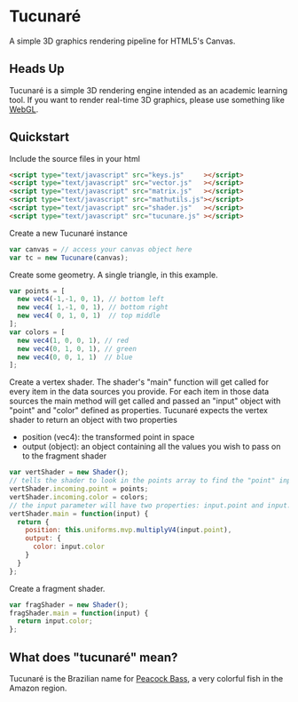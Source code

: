# Tucunaré
A simple 3D graphics rendering pipeline for HTML5's Canvas.

## Heads Up
Tucunaré is a simple 3D rendering engine intended as an academic learning tool. If you want to render real-time 3D graphics, please use something like [WebGL](https://get.webgl.org/).

## Quickstart
Include the source files in your html
```html
<script type="text/javascript" src="keys.js"     ></script>
<script type="text/javascript" src="vector.js"   ></script>
<script type="text/javascript" src="matrix.js"   ></script>
<script type="text/javascript" src="mathutils.js"></script>
<script type="text/javascript" src="shader.js"   ></script>
<script type="text/javascript" src="tucunare.js" ></script>
```
Create a new Tucunaré instance
```javascript
var canvas = // access your canvas object here
var tc = new Tucunare(canvas);
```
Create some geometry. A single triangle, in this example.
```javascript
var points = [
  new vec4(-1,-1, 0, 1), // bottom left
  new vec4( 1,-1, 0, 1), // bottom right
  new vec4( 0, 1, 0, 1)  // top middle
];
var colors = [
  new vec4(1, 0, 0, 1), // red
  new vec4(0, 1, 0, 1), // green
  new vec4(0, 0, 1, 1)  // blue
];
```
Create a vertex shader. The shader's "main" function will get called for every item in the data sources you provide. For each item in those data sources the main method will get called and passed an "input" object with "point" and "color" defined as properties. Tucunaré expects the vertex shader to return an object with two properties
* position (vec4): the transformed point in space
* output (object): an object containing all the values you wish to pass on to the fragment shader
```javascript
var vertShader = new Shader();
// tells the shader to look in the points array to find the "point" input and the colors array to find the "color" input
vertShader.incoming.point = points;
vertShader.incoming.color = colors;
// the input parameter will have two properties: input.point and input.color (as defined above)
vertShader.main = function(input) {
  return {
    position: this.uniforms.mvp.multiplyV4(input.point),
    output: {
      color: input.color
    }
  }
};
```
Create a fragment shader.
```javascript
var fragShader = new Shader();
fragShader.main = function(input) {
  return input.color;
};
```

## What does "tucunaré" mean?
Tucunaré is the Brazilian name for [Peacock Bass](https://en.wikipedia.org/wiki/Peacock_bass), a very colorful fish in the Amazon region.
